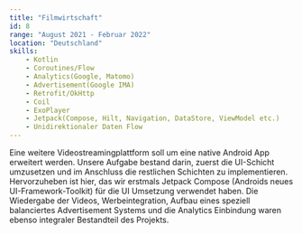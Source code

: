 ```yaml
---
title: "Filmwirtschaft"
id: 8
range: "August 2021 - Februar 2022"
location: "Deutschland"
skills:
    - Kotlin
    - Coroutines/Flow
    - Analytics(Google, Matomo)
    - Advertisement(Google IMA)
    - Retrofit/OkHttp
    - Coil
    - ExoPlayer
    - Jetpack(Compose, Hilt, Navigation, DataStore, ViewModel etc.)
    - Unidirektionaler Daten Flow
---
```


Eine weitere Videostreamingplattform soll um eine native Android App erweitert werden. Unsere Aufgabe bestand darin, zuerst die UI-Schicht umzusetzen und im Anschluss die restlichen Schichten zu implementieren. Hervorzuheben ist hier, das wir erstmals Jetpack Compose (Androids neues UI-Framework-Toolkit) für die UI Umsetzung verwendet haben. Die Wiedergabe der Videos, Werbeintegration, Aufbau eines speziell balanciertes Advertisement Systems und die Analytics Einbindung waren ebenso integraler Bestandteil des Projekts.